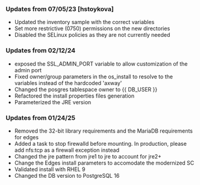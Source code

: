 ### Updates from 07/05/23  [hstoykova]
- Updated the inventory sample with the correct variables
- Set more restrictive (0750) permissions on the new directories
- Disabled the SELinux policies as they are not currently needed

### Updates from 02/12/24
- exposed the SSL_ADMIN_PORT variable to allow customization of the admin port
- Fixed owner/group parameters in the os_install to resolve to the variables instead of the hardcoded 'axway'
- Changed the posgres tablespace owner to {{ DB_USER }}
- Refactored the install properties files generation
- Parameterized the JRE version

### Updates from 01/24/25
- Removed the 32-bit library requirements and the MariaDB requirements for edges
- Added a task to stop firewalld before mounting. In production, please add nfs:tcp as a firewall exception instead
- Changed the jre pattern from jre1 to jre to account for jre2+
- Change the Edges install parameters to accomodate the modernized SC
- Validated install with RHEL 9
- Changed the DB version to PostgreSQL 16
